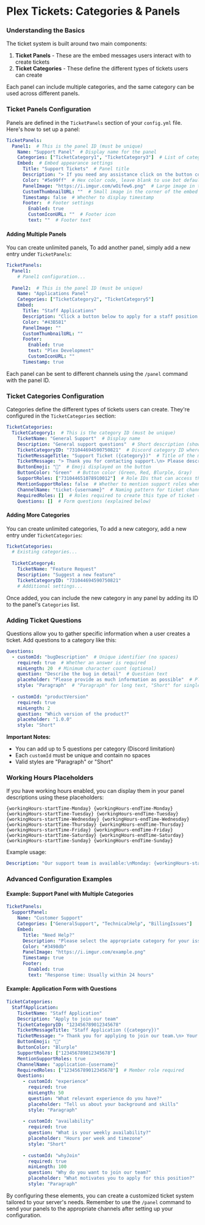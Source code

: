 # Plex Tickets: Categories & Panels

### Understanding the Basics

The ticket system is built around two main components:

1. **Ticket Panels** - These are the embed messages users interact with to create tickets
2. **Ticket Categories** - These define the different types of tickets users can create

Each panel can include multiple categories, and the same category can be used across different panels.

### Ticket Panels Configuration

Panels are defined in the `TicketPanels` section of your `config.yml` file. Here's how to set up a panel:

```yaml
TicketPanels:
  Panel1:  # This is the panel ID (must be unique)
    Name: "Support Panel"  # Display name for the panel
    Categories: ["TicketCategory1", "TicketCategory3"]  # List of category IDs to include
    Embed:  # Embed appearance settings
      Title: "Support Tickets"  # Panel title
      Description: "> If you need any assistance click on the button corresponding to the type of ticket you wish to open."
      Color: "#5e99ff"  # Hex color code, leave blank to use bot default
      PanelImage: "https://i.imgur.com/wOifew6.png"  # Large image in the embed
      CustomThumbnailURL: ""  # Small image in the corner of the embed
      Timestamp: false  # Whether to display timestamp
      Footer:  # Footer settings
        Enabled: true
        CustomIconURL: ""  # Footer icon
        text: ""  # Footer text
```

#### Adding Multiple Panels

You can create unlimited panels, To add another panel, simply add a new entry under `TicketPanels`:

```yaml
TicketPanels:
  Panel1:
    # Panel1 configuration...
    
  Panel2:  # This is the panel ID (must be unique)
    Name: "Applications Panel" 
    Categories: ["TicketCategory2", "TicketCategory5"]
    Embed:
      Title: "Staff Applications"
      Description: "Click a button below to apply for a staff position."
      Color: "#43B581"
      PanelImage: ""
      CustomThumbnailURL: ""
      Footer:
        Enabled: true
        text: "Plex Development"
        CustomIconURL: ""
      Timestamp: true
```

Each panel can be sent to different channels using the `/panel` command with the panel ID.

### Ticket Categories Configuration

Categories define the different types of tickets users can create. They're configured in the `TicketCategories` section:

```yaml
TicketCategories:
  TicketCategory1:  # This is the category ID (must be unique)
    TicketName: "General Support"  # Display name
    Description: "General support questions"  # Short description (shown in select menus)
    TicketCategoryID: "731044694590750821"  # Discord category ID where tickets will be created
    TicketMessageTitle: "Support Ticket ({category})"  # Title of the message in new tickets
    TicketMessage: "> Thank you for contacting support.\n> Please describe your issue and await a response."  # Message content
    ButtonEmoji: "🔧"  # Emoji displayed on the button
    ButtonColor: "Green"  # Button color (Green, Red, Blurple, Gray)
    SupportRoles: ["731044651078910012"]  # Role IDs that can access these tickets
    MentionSupportRoles: false  # Whether to mention support roles when ticket is created
    ChannelName: "ticket-{username}"  # Naming pattern for ticket channels
    RequiredRoles: []  # Roles required to create this type of ticket (empty = anyone)
    Questions: []  # Form questions (explained below)
```

#### Adding More Categories

You can create unlimited categories, To add a new category, add a new entry under `TicketCategories`:

```yaml
TicketCategories:
  # Existing categories...
  
  TicketCategory4:
    TicketName: "Feature Request"
    Description: "Suggest a new feature"
    TicketCategoryID: "731044694590750821"
    # Additional settings...
```

Once added, you can include the new category in any panel by adding its ID to the panel's `Categories` list.

### Adding Ticket Questions

Questions allow you to gather specific information when a user creates a ticket. Add questions to a category like this:

```yaml
Questions:
  - customId: "bugDescription"  # Unique identifier (no spaces)
    required: true  # Whether an answer is required
    minLength: 20  # Minimum character count (optional)
    question: "Describe the bug in detail"  # Question text
    placeholder: "Please provide as much information as possible"  # Placeholder text
    style: "Paragraph"  # "Paragraph" for long text, "Short" for single line
    
  - customId: "productVersion"
    required: true
    minLength: 2
    question: "Which version of the product?"
    placeholder: "1.0.0"
    style: "Short"
```

**Important Notes:**

* You can add up to 5 questions per category (Discord limitation)
* Each `customId` must be unique and contain no spaces
* Valid styles are "Paragraph" or "Short"

### Working Hours Placeholders

If you have working hours enabled, you can display them in your panel descriptions using these placeholders:

```
{workingHours-startTime-Monday} {workingHours-endTime-Monday}
{workingHours-startTime-Tuesday} {workingHours-endTime-Tuesday}
{workingHours-startTime-Wednesday} {workingHours-endTime-Wednesday}
{workingHours-startTime-Thursday} {workingHours-endTime-Thursday}
{workingHours-startTime-Friday} {workingHours-endTime-Friday}
{workingHours-startTime-Saturday} {workingHours-endTime-Saturday}
{workingHours-startTime-Sunday} {workingHours-endTime-Sunday}
```

Example usage:

```yaml
Description: "Our support team is available:\nMonday: {workingHours-startTime-Monday} - {workingHours-endTime-Monday}\nTuesday: {workingHours-startTime-Tuesday} - {workingHours-endTime-Tuesday}"
```

### Advanced Configuration Examples

#### Example: Support Panel with Multiple Categories

```yaml
TicketPanels:
  SupportPanel:
    Name: "Customer Support" 
    Categories: ["GeneralSupport", "TechnicalHelp", "BillingIssues"]
    Embed:
      Title: "Need Help?"
      Description: "Please select the appropriate category for your issue. Our team will respond as soon as possible.\n\n**Working Hours:**\nWeekdays: {workingHours-startTime-Monday} to {workingHours-endTime-Monday}"
      Color: "#3498db"
      PanelImage: "https://i.imgur.com/example.png"
      Timestamp: true
      Footer:
        Enabled: true
        text: "Response time: Usually within 24 hours"
```

#### Example: Application Form with Questions

```yaml
TicketCategories:
  StaffApplication:
    TicketName: "Staff Application"
    Description: "Apply to join our team"
    TicketCategoryID: "123456789012345678"
    TicketMessageTitle: "Staff Application ({category})"
    TicketMessage: "> Thank you for applying to join our team.\n> Your application has been submitted and will be reviewed soon."
    ButtonEmoji: "👥"
    ButtonColor: "Blurple"
    SupportRoles: ["123456789012345678"]
    MentionSupportRoles: true
    ChannelName: "application-{username}"
    RequiredRoles: ["123456789012345678"]  # Member role required
    Questions:
      - customId: "experience"
        required: true
        minLength: 50
        question: "What relevant experience do you have?"
        placeholder: "Tell us about your background and skills"
        style: "Paragraph"
        
      - customId: "availability"
        required: true
        question: "What is your weekly availability?"
        placeholder: "Hours per week and timezone"
        style: "Short"
        
      - customId: "whyJoin"
        required: true
        minLength: 100
        question: "Why do you want to join our team?"
        placeholder: "What motivates you to apply for this position?"
        style: "Paragraph"
```

By configuring these elements, you can create a customized ticket system tailored to your server's needs. Remember to use the `/panel` command to send your panels to the appropriate channels after setting up your configuration.
